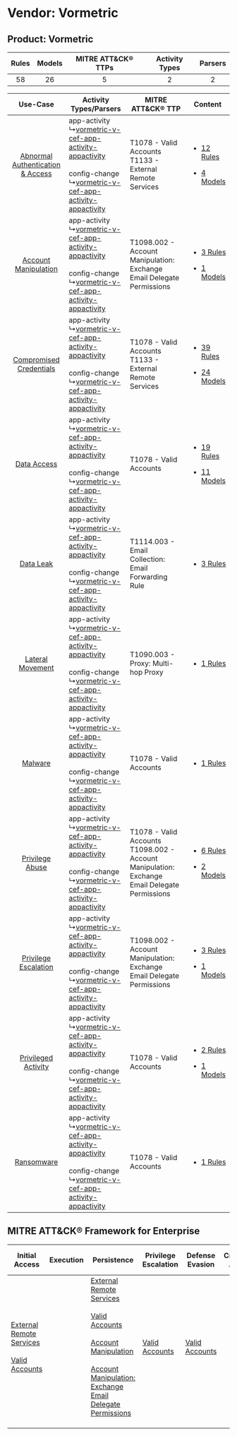 Vendor: Vormetric
=================
Product: Vormetric
------------------
| Rules | Models | MITRE ATT&CK® TTPs | Activity Types | Parsers |
|:-----:|:------:|:------------------:|:--------------:|:-------:|
|  58   |   26   |         5          |       2        |    2    |

|    Use-Case    | Activity Types/Parsers    | MITRE ATT&CK® TTP    | Content    |
|:----:| ---- | ---- | ---- |
| [Abnormal Authentication & Access](../../../UseCases/uc_abnormal_authentication_&_access.md) |  app-activity<br> ↳[vormetric-v-cef-app-activity-appactivity](Ps/pC_vormetricvcefappactivityappactivity.md)<br><br> config-change<br> ↳[vormetric-v-cef-app-activity-appactivity](Ps/pC_vormetricvcefappactivityappactivity.md)<br> | T1078 - Valid Accounts<br>T1133 - External Remote Services<br>    | [<ul><li>12 Rules</li></ul><ul><li>4 Models</li></ul>](RM/r_m_vormetric_vormetric_Abnormal_Authentication_&_Access.md) |
|    [Account Manipulation](../../../UseCases/uc_account_manipulation.md)    |  app-activity<br> ↳[vormetric-v-cef-app-activity-appactivity](Ps/pC_vormetricvcefappactivityappactivity.md)<br><br> config-change<br> ↳[vormetric-v-cef-app-activity-appactivity](Ps/pC_vormetricvcefappactivityappactivity.md)<br> | T1098.002 - Account Manipulation: Exchange Email Delegate Permissions<br>    | [<ul><li>3 Rules</li></ul><ul><li>1 Models</li></ul>](RM/r_m_vormetric_vormetric_Account_Manipulation.md)    |
|          [Compromised Credentials](../../../UseCases/uc_compromised_credentials.md)          |  app-activity<br> ↳[vormetric-v-cef-app-activity-appactivity](Ps/pC_vormetricvcefappactivityappactivity.md)<br><br> config-change<br> ↳[vormetric-v-cef-app-activity-appactivity](Ps/pC_vormetricvcefappactivityappactivity.md)<br> | T1078 - Valid Accounts<br>T1133 - External Remote Services<br>    | [<ul><li>39 Rules</li></ul><ul><li>24 Models</li></ul>](RM/r_m_vormetric_vormetric_Compromised_Credentials.md)         |
|    [Data Access](../../../UseCases/uc_data_access.md)    |  app-activity<br> ↳[vormetric-v-cef-app-activity-appactivity](Ps/pC_vormetricvcefappactivityappactivity.md)<br><br> config-change<br> ↳[vormetric-v-cef-app-activity-appactivity](Ps/pC_vormetricvcefappactivityappactivity.md)<br> | T1078 - Valid Accounts<br>    | [<ul><li>19 Rules</li></ul><ul><li>11 Models</li></ul>](RM/r_m_vormetric_vormetric_Data_Access.md)    |
|    [Data Leak](../../../UseCases/uc_data_leak.md)    |  app-activity<br> ↳[vormetric-v-cef-app-activity-appactivity](Ps/pC_vormetricvcefappactivityappactivity.md)<br><br> config-change<br> ↳[vormetric-v-cef-app-activity-appactivity](Ps/pC_vormetricvcefappactivityappactivity.md)<br> | T1114.003 - Email Collection: Email Forwarding Rule<br>    | [<ul><li>3 Rules</li></ul>](RM/r_m_vormetric_vormetric_Data_Leak.md)    |
|    [Lateral Movement](../../../UseCases/uc_lateral_movement.md)    |  app-activity<br> ↳[vormetric-v-cef-app-activity-appactivity](Ps/pC_vormetricvcefappactivityappactivity.md)<br><br> config-change<br> ↳[vormetric-v-cef-app-activity-appactivity](Ps/pC_vormetricvcefappactivityappactivity.md)<br> | T1090.003 - Proxy: Multi-hop Proxy<br>    | [<ul><li>1 Rules</li></ul>](RM/r_m_vormetric_vormetric_Lateral_Movement.md)    |
|    [Malware](../../../UseCases/uc_malware.md)    |  app-activity<br> ↳[vormetric-v-cef-app-activity-appactivity](Ps/pC_vormetricvcefappactivityappactivity.md)<br><br> config-change<br> ↳[vormetric-v-cef-app-activity-appactivity](Ps/pC_vormetricvcefappactivityappactivity.md)<br> | T1078 - Valid Accounts<br>    | [<ul><li>1 Rules</li></ul>](RM/r_m_vormetric_vormetric_Malware.md)    |
|    [Privilege Abuse](../../../UseCases/uc_privilege_abuse.md)    |  app-activity<br> ↳[vormetric-v-cef-app-activity-appactivity](Ps/pC_vormetricvcefappactivityappactivity.md)<br><br> config-change<br> ↳[vormetric-v-cef-app-activity-appactivity](Ps/pC_vormetricvcefappactivityappactivity.md)<br> | T1078 - Valid Accounts<br>T1098.002 - Account Manipulation: Exchange Email Delegate Permissions<br> | [<ul><li>6 Rules</li></ul><ul><li>2 Models</li></ul>](RM/r_m_vormetric_vormetric_Privilege_Abuse.md)    |
|    [Privilege Escalation](../../../UseCases/uc_privilege_escalation.md)    |  app-activity<br> ↳[vormetric-v-cef-app-activity-appactivity](Ps/pC_vormetricvcefappactivityappactivity.md)<br><br> config-change<br> ↳[vormetric-v-cef-app-activity-appactivity](Ps/pC_vormetricvcefappactivityappactivity.md)<br> | T1098.002 - Account Manipulation: Exchange Email Delegate Permissions<br>    | [<ul><li>3 Rules</li></ul><ul><li>1 Models</li></ul>](RM/r_m_vormetric_vormetric_Privilege_Escalation.md)    |
|    [Privileged Activity](../../../UseCases/uc_privileged_activity.md)    |  app-activity<br> ↳[vormetric-v-cef-app-activity-appactivity](Ps/pC_vormetricvcefappactivityappactivity.md)<br><br> config-change<br> ↳[vormetric-v-cef-app-activity-appactivity](Ps/pC_vormetricvcefappactivityappactivity.md)<br> | T1078 - Valid Accounts<br>    | [<ul><li>2 Rules</li></ul><ul><li>1 Models</li></ul>](RM/r_m_vormetric_vormetric_Privileged_Activity.md)    |
|    [Ransomware](../../../UseCases/uc_ransomware.md)    |  app-activity<br> ↳[vormetric-v-cef-app-activity-appactivity](Ps/pC_vormetricvcefappactivityappactivity.md)<br><br> config-change<br> ↳[vormetric-v-cef-app-activity-appactivity](Ps/pC_vormetricvcefappactivityappactivity.md)<br> | T1078 - Valid Accounts<br>    | [<ul><li>1 Rules</li></ul>](RM/r_m_vormetric_vormetric_Ransomware.md)    |

MITRE ATT&CK® Framework for Enterprise
--------------------------------------
| Initial Access                                                                                                                                   | Execution | Persistence                                                                                                                                                                                                                                                                                                                                 | Privilege Escalation                                                | Defense Evasion                                                     | Credential Access | Discovery | Lateral Movement | Collection                                                                                                                                                            | Command and Control                                                                                                                       | Exfiltration | Impact |
| ------------------------------------------------------------------------------------------------------------------------------------------------ | --------- | ------------------------------------------------------------------------------------------------------------------------------------------------------------------------------------------------------------------------------------------------------------------------------------------------------------------------------------------- | ------------------------------------------------------------------- | ------------------------------------------------------------------- | ----------------- | --------- | ---------------- | --------------------------------------------------------------------------------------------------------------------------------------------------------------------- | ----------------------------------------------------------------------------------------------------------------------------------------- | ------------ | ------ |
| [External Remote Services](https://attack.mitre.org/techniques/T1133)<br><br>[Valid Accounts](https://attack.mitre.org/techniques/T1078)<br><br> |           | [External Remote Services](https://attack.mitre.org/techniques/T1133)<br><br>[Valid Accounts](https://attack.mitre.org/techniques/T1078)<br><br>[Account Manipulation](https://attack.mitre.org/techniques/T1098)<br><br>[Account Manipulation: Exchange Email Delegate Permissions](https://attack.mitre.org/techniques/T1098/002)<br><br> | [Valid Accounts](https://attack.mitre.org/techniques/T1078)<br><br> | [Valid Accounts](https://attack.mitre.org/techniques/T1078)<br><br> |                   |           |                  | [Email Collection](https://attack.mitre.org/techniques/T1114)<br><br>[Email Collection: Email Forwarding Rule](https://attack.mitre.org/techniques/T1114/003)<br><br> | [Proxy: Multi-hop Proxy](https://attack.mitre.org/techniques/T1090/003)<br><br>[Proxy](https://attack.mitre.org/techniques/T1090)<br><br> |              |        |